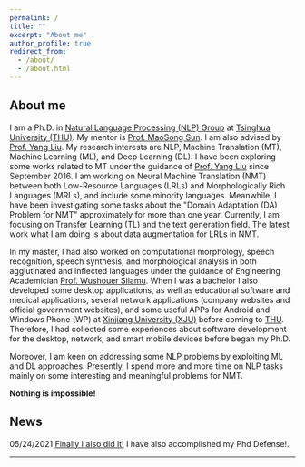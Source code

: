 ```yaml
---
permalink: /
title: ""
excerpt: "About me"
author_profile: true
redirect_from: 
  - /about/
  - /about.html
---
```


About me
------

I am a Ph.D. in [Natural Language Processing (NLP) Group](https://nlp.csai.tsinghua.edu.cn/) at [Tsinghua University (THU)](https://www.tsinghua.edu.cn/en/). My mentor is [Prof. MaoSong Sun](https://nlp.csai.tsinghua.edu.cn/staff/sms/). I am also advised by [Prof. Yang Liu](https://nlp.csai.tsinghua.edu.cn/~ly/). 
My research interests are NLP, Machine Translation (MT), Machine Learning (ML), and Deep Learning (DL). I have been exploring some works related to MT under the guidance of [Prof. Yang Liu](https://nlp.csai.tsinghua.edu.cn/~ly/) since September 2016.  I am working on Neural Machine Translation (NMT) between both Low-Resource Languages (LRLs) and Morphologically Rich Languages (MRLs), and include some minority languages.  Meanwhile, I have been investigating some tasks about the "Domain Adaptation (DA) Problem for NMT"  approximately for more than one year.  Currently, I am focusing on Transfer Learning (TL) and the text generation field. The latest work what I am doing is about data augmentation for LRLs in NMT.

In my master, I had also worked on computational morphology,  speech recognition, speech synthesis, and morphological analysis in both agglutinated and inflected languages under the guidance of Engineering Academician [Prof. Wushouer Silamu](https://ysg.ckcest.cn/html/details/3943/index.html). When I was a bachelor I also developed some desktop applications, as well as educational software and medical applications, several network applications (company websites and official government websites), and some useful APPs for Android and Windows Phone (WP) at [Xinjiang University (XJU)](https://www.xju.edu.cn/) before coming to [THU](https://www.tsinghua.edu.cn/en/). Therefore, I had collected some experiences about software development for the desktop, network, and smart mobile devices before began my Ph.D. 

Moreover, I am keen on addressing some NLP problems by exploiting ML and DL approaches.  Presently, I spend more and more time on NLP tasks mainly on some interesting and meaningful problems for NMT.

<strong>Nothing is impossible!</strong>

News
------
05/24/2021  [Finally I also did it!](https://www.linkedin.com/feed/update/urn:li:activity:6803196850481463296/) I have also accomplished my Phd Defense!. <br>

------

<div style="width: 250px; margin: auto;">
		<script type="text/javascript" id="clustrmaps" src="//cdn.clustrmaps.com/map_v2.js?cl=ffffff&w=a&t=tt&d=DqbbzWwcRTMYjO1e01t5kB_HHvBm_7eWoxdlOK1UCuo"></script>
</div>
